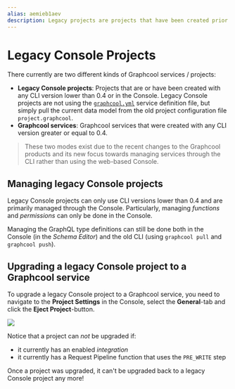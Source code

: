 ```yaml
---
alias: aemieb1aev
description: Legacy projects are projects that have been created prior to CLI version 0.4 and have some special characteristics.
---
```


# Legacy Console Projects

There currently are two different kinds of Graphcool services / projects:

- **Legacy Console projects**: Projects that are or have been created with any CLI version lower than 0.4 or in the Console. Legacy Console projects are not using the [`graphcool.yml`](!alias-foatho8aip) service definition file, but simply pull the current data model from the old project configuration file `project.graphcool`.
- **Graphcool services**: Graphcool services that were created with any CLI version greater or equal to 0.4. 

> These two modes exist due to the recent changes to the Graphcool products and its new focus towards managing services through the CLI rather than using the web-based Console. 


## Managing legacy Console projects

Legacy Console projects can only use CLI versions lower than 0.4 and are primarily managed through the Console. Particularly, managing _functions_ and _permissions_ can only be done in the Console.

Managing the GraphQL type definitions can still be done both in the Console (in the _Schema Editor_) and the old CLI (using `graphcool pull` and `graphcool push`).


## Upgrading a legacy Console project to a Graphcool service

To upgrade a legacy Console project to a Graphcool service, you need to navigate to the **Project Settings** in the Console, select the **General**-tab and click the **Eject Project**-button. 

![](https://imgur.com/R9yNznK.png)

Notice that a project can _not_ be upgraded if:

- it currently has an enabled _integration_
- it currently has a Request Pipeline function that uses the `PRE_WRITE` step 

<InfoBox type=warning>

Once a project was upgraded, it can't be upgraded back to a legacy Console project any more!

</InfoBox>
